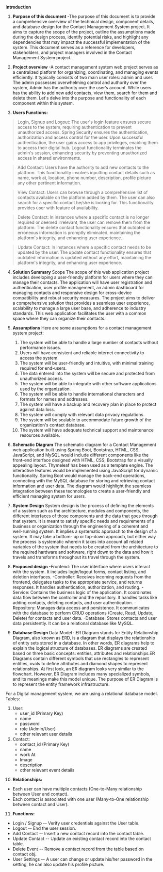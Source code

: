 **Introduction**
1. **Purpose of this document**
-The purpose of this document is to provide a comprehensive overview of the technical design, component details, and database design for the Contact Management System project. It aims to capture the scope of the project, outline the assumptions made during the design process, identify potential risks, and highlight any dependencies that may impact the successful implementation of the system. This document serves as a reference for developers, stakeholders, and project managers involved in the Contact Management System project.

2. **Project overview**
-A contact management system web project serves as a centralized platform for organizing, coordinating, and managing events efficiently. It typically consists of two main user roles: admin and user. The admin possesses overwhelming control and authority over the system, Admin has the authority over the user’s account.  While users has the ability to add new add contacts, view them, search for them and delete them. Let's delve into the purpose and functionality of each component within this system.

3. **Users Functions:**
> Login, Signup and Logout:
The user's login feature ensures secure access to the system, requiring authentication to prevent unauthorized access. Spring Security ensures the authentication, authorization 	and access control for the user.  Upon successful authentication, the user gains access to app privileges, enabling them to access their digital hub. Logout functionality 		terminates the admin's session, enhancing security by preventing unauthorized access in shared environments.

> Add Contact:
Users have the authority to add new contacts to the platform. This functionality involves inputting contact details such as name, work at, location, phone number, description, 	profile picture any other pertinent information.

> View Contact:
Users can browse through a comprehensive list of contacts available on the platform added by them. The user can also search for a specific contact he/she is looking for. This 		functionality provides user with feature of availability.

> Delete Contact:
In instances where a specific contact is no longer required or deemed irrelevant, the user can remove them from the platform. The delete contact functionality ensures that 		outdated or erroneous information is promptly eliminated, maintaining the platform's integrity, and enhancing user experience.

> Update Contact: 
In instances where a specific contact needs to be updated by the user. The update contact functionality ensures that outdated information is updated without any effort, 		maintaining the platform's integrity, and enhancing user experience.

4. **Solution Summary**
Scope
The scope of this web application project includes developing a user-friendly platform for users where they can manage their contacts. The application will have user registration and authentication, user profile management, an admin dashboard for managing contacts and  responsive design for cross-device compatibility and robust security measures. The project aims to deliver a comprehensive solution that provides a seamless user experience, scalability to manage a large user base, and adherence to industry standards. This web application facilitates the user with a common space where they can organize their contacts. 

5. **Assumptions**
	Here are some assumptions for a contact management system project:
	1.	The system will be able to handle a large number of contacts without performance issues.
	2.	Users will have consistent and reliable internet connectivity to access the system.
	3.	The system will be user-friendly and intuitive, with minimal training required for end-users.
	4.	The data entered into the system will be secure and protected from unauthorized access.
	5.	The system will be able to integrate with other software applications used by the organization.
	6.	The system will be able to handle international characters and formats for names and addresses.
	7.	The system will have a backup and recovery plan in place to protect against data loss.
	8.	The system will comply with relevant data privacy regulations.
	9.	The system will be scalable to accommodate future growth of the organization's contact database.
	10.	The system will have adequate technical support and maintenance resources available.

6. **Schematic Diagram**
The schematic diagram for a Contact Management web application built using Spring Boot, Bootstrap, HTML, CSS, JavaScript, and MySQL would include different components like the front-end interface designed with HTML, CSS, Bootstrap for a visually appealing layout. Thymeleaf has been used as a template engine. The interactive features would be implemented using JavaScript for dynamic functionality. Spring Boot would manage the back-end operations, connecting with the MySQL database for storing and retrieving contact information and user data. The diagram would highlight the seamless integration between these technologies to create a user-friendly and efficient managing system for users.

7. **System Design**
System design is the process of defining the elements of a system such as the architecture, modules and components, the different interfaces of those components and the data that goes through that system. It is meant to satisfy specific needs and requirements of a business or organization through the engineering of a coherent and well-running system. It implies a systematic approach to the design of a system. It may take a bottom- up or top-down approach, but either way the process is systematic wherein it takes into account all related variables of the system that needs to be created from the architecture to the required hardware and software, right down to the data and how it travels and transforms throughout its travel through the system.

8. **Proposed design**
-Frontend: The user interface where users interact with the system. It includes login/logout forms, contact listing, and deletion interfaces. 
-Controller: Receives incoming requests from the frontend, delegates tasks to the appropriate service, and returns responses. It handles authentication, authorization, and routing.
-Service: Contains the business logic of the application. It coordinates data flow between the controller and the repository. It handles tasks like adding contacts, deleting contacts, and user authentication.
-Repository: Manages data access and persistence. It communicates with the database to perform CRUD operations (Create, Read, Update, Delete) for contacts and user data.
-Database: Stores contacts and user data persistently. It can be a relational database like MySQL.

9. **Database Design**
Data Model : 
ER Diagram stands for Entity Relationship Diagram, also known as ERD, is a diagram that displays the relationship of entity sets stored in a database. In other words, ER diagrams help to explain the logical structure of databases. ER diagrams are created based on three basic concepts: entities, attributes and relationships.ER Diagrams contain different symbols that use rectangles to represent entities, ovals to define attributes and diamond shapes to represent relationships. At first look, an ER diagram looks very similar to the flowchart. However, ER Diagram includes many specialized symbols, and its meanings make this model unique. The purpose of ER Diagram is to represent the entity framework infrastructure.
                   
For a Digital management system, we are using a relational database model.
Tables:
1) User:
   - user_id (Primary Key)
   - name
   - password
   - role (Admin/User)
   - other relevant user details
2) Contact:
   - contact_id (Primary Key)
   - name
   - work At
   - Image
   - description
   - other relevant event details

10. **Relationships:**
   - Each user can have multiple contacts (One-to-Many relationship between User and contact).
   - Each contact is associated with one user (Many-to-One relationship between contact and User).

11. **Functions:**
    
- Login / Signup
   -- Verify user credentials against the User table.
- 	Logout
   -- End the user session.
- 	Add Contact
   -- Insert a new contact record into the contact table.
-	Update Contact
   -- Update an existing contact record into the contact table.
-	Delete Event
   -- Remove a contact record from the table based on contact obj.
-	User Settings
   -- A user can change or update his/her password in the setting, he can also update his profile picture.
